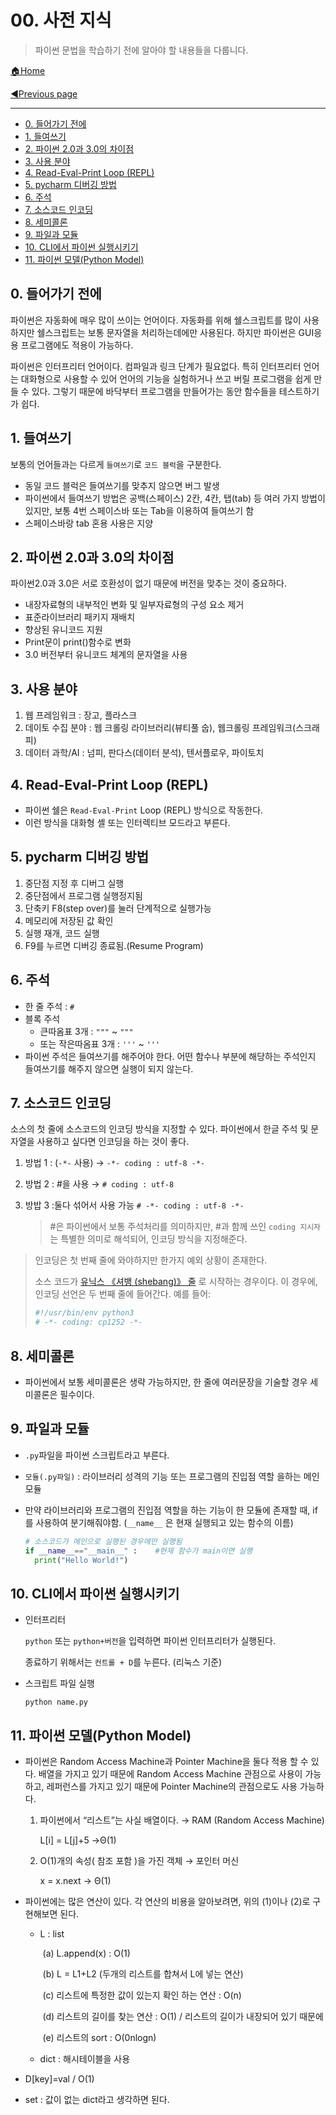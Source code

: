 # 00. 사전 지식

> 파이썬 문법을 학습하기 전에 알아야 할 내용들을 다룹니다.
>

[🏠Home](https://github.com/batboy118/Study_Note)

[◀Previous page ](./)

---

<!-- TOC -->

- [0. 들어가기 전에](#0-들어가기-전에)
- [1. 들여쓰기](#1-들여쓰기)
- [2. 파이썬 2.0과 3.0의 차이점](#2-파이썬-20과-30의-차이점)
- [3. 사용 분야](#3-사용-분야)
- [4. Read-Eval-Print Loop (REPL)](#4-read-eval-print-loop-repl)
- [5. pycharm 디버깅 방법](#5-pycharm-디버깅-방법)
- [6. 주석](#6-주석)
- [7. 소스코드 인코딩](#7-소스코드-인코딩)
- [8. 세미콜론](#8-세미콜론)
- [9. 파일과 모듈](#9-파일과-모듈)
- [10. CLI에서 파이썬 실행시키기](#10-cli에서-파이썬-실행시키기)
- [11. 파이썬 모델(Python Model)](#11-파이썬-모델python-model)

<!-- /TOC -->

## 0. 들어가기 전에

파이썬은 자동화에 매우 많이 쓰이는 언어이다. 자동화를 위해 쉘스크립트를 많이 사용하지만 쉘스크립트는 보통 문자열을 처리하는데에만 사용된다. 하지만 파이썬은 GUI응용 프로그램에도 적용이 가능하다.

파이썬은 인터프리터 언어이다. 컴파일과 링크 단계가 필요없다. 특히 인터프리터 언어는 대화형으로 사용할 수 있어 언어의 기능을 실험하거나 쓰고 버릴 프로그램을 쉽게 만들 수 있다. 그렇기 때문에 바닥부터 프로그램을 만들어가는 동안 함수들을 테스트하기가 쉽다.

## 1. 들여쓰기

보통의 언어들과는 다르게 `들여쓰기`로 `코드 블럭`을 구분한다.

- 동일 코드 블럭은 들여쓰기를 맞추지 않으면 버그 발생
- 파이썬에서 들여쓰기 방법은 공백(스페이스) 2칸, 4칸, 탭(tab) 등 여러 가지 방법이 있지만, 보통 4번 스페이스바 또는 Tab을 이용하여 들여쓰기 함
- 스페이스바랑 tab 혼용 사용은 지양

## 2. 파이썬 2.0과 3.0의 차이점

파이썬2.0과 3.0은 서로 호환성이 없기 때문에 버전을 맞추는 것이 중요하다.

- 내장자료형의 내부적인 변화 및 일부자료형의 구성 요소 제거
- 표준라이브러리 패키지 재배치
- 향상된 유니코드 지원
- Print문이 print()함수로 변화
- 3.0 버전부터 유니코드 체계의 문자열을 사용

## 3. 사용 분야

1. 웹 프레임워크 : 장고, 플라스크
2. 데이토 수집 분야 : 웹 크롤링 라이브러리(뷰티풀 숩), 웹크롤링 프레임워크(스크래피)
3. 데이터 과학/AI : 넘피, 판다스(데이터 분석), 텐서플로우, 파이토치

## 4. Read-Eval-Print Loop (REPL)

- 파이썬 쉘은 `Read-Eval-Print` Loop (REPL) 방식으로 작동한다.
- 이런 방식을 대화형 셸 또는 인터렉티브 모드라고 부른다.

## 5. pycharm 디버깅 방법

1. 중단점 지정 후 디버그 실행
2. 중단점에서 프로그램 실행정지됨
3. 단축키 F8(step over)를 눌러 단계적으로 실행가능
4. 메모리에 저장된 값 확인
5. 실행 재개, 코드 실행
6. F9를 누르면 디버깅 종료됨.(Resume Program)

## 6. 주석

- 한 줄 주석 : `#`
- 블록 주석
  - 큰따옴표 3개 :  `"""` ~ `"""`
  - 또는 작은따옴표 3개 :  `'''` ~ `'''`
- 파이썬 주석은 들여쓰기를 해주어야 한다. 어떤 함수나 부분에 해당하는 주석인지 들여쓰기를 해주지 않으면 실행이 되지 않는다.

## 7. 소스코드 인코딩

소스의 첫 줄에 소스코드의 인코딩 방식을 지정할 수 있다. 파이썬에서 한글 주석 및 문자열을 사용하고 싶다면 인코딩을 하는 것이 좋다.

1. 방법 1 : (`-*-` 사용)  →  `-*- coding : utf-8 -*-`

2. 방법 2 : #을 사용 → `# coding : utf-8`

3. 방밥 3 :둘다 섞어서 사용 가능 `# -*- coding : utf-8 -*-`

   > #은 파이썬에서 보통 주석처리를 의미하지만, #과 함께 쓰인 `coding 지시자`는 특별한 의미로 해석되어, 인코딩 방식을 지정해준다.

> 인코딩은 첫 번째 줄에 와야하지만 한가지 예외 상황이 존재한다.
>
> 소스 코드가 [유닉스 《셔뱅 (shebang)》 줄](https://docs.python.org/ko/3/tutorial/appendix.html#tut-scripts) 로 시작하는 경우이다. 이 경우에, 인코딩 선언은 두 번째 줄에 들어간다. 예를 들어:
>
> ```python
> #!/usr/bin/env python3
> # -*- coding: cp1252 -*-
> ```

## 8. 세미콜론

- 파이썬에서 보통 세미콜론은 생략 가능하지만, 한 줄에 여러문장을 기술할 경우 세미콜론은 필수이다.

## 9. 파일과 모듈

- `.py`파일을 파이썬 스크립트라고 부른다.

- `모듈(.py파일)` : 라이브러리 성격의 기능 또는 프로그램의 진입점 역할 을하는 메인 모듈

- 만약 라이브러리와 프로그램의 진입점 역할을 하는 기능이 한 모듈에 존재할 때, if를 사용하여 분기해줘야함.  (`__name__` 은 현재 실행되고 있는 함수의 이름)

  ```python
  # 소스코드가 메인으로 실행된 경우에만 실행됨
  if __name__=="__main__" :    #현재 함수가 main이면 실행
  	print("Hello World!")
  ```

## 10. CLI에서 파이썬 실행시키기

- 인터프리터

  `python` 또는 `python+버전`을 입력하면 파이썬 인터프리터가 실행된다.

  종료하기 위해서는 `컨트롤 + D`를 누른다. (리눅스 기준)

- 스크립트 파일 실행

  `python name.py`

## 11. 파이썬 모델(Python Model)

- 파이썬은 Random Access Machine과 Pointer Machine을 둘다 적용 할 수 있다. 배열을 가지고 있기 때문에  Random Access Machine 관점으로 사용이 가능하고, 레퍼런스를 가지고 있기 때문에 Pointer Machine의 관점으로도 사용 가능하다.

  1. 파이썬에서 “리스트”는 사실 배열이다. → RAM (Random Access Machine)

     L[i] = L[j]+5 →Θ(1)

  2. O(1)개의 속성( 참조 포함 )을 가진 객체 → 포인터 머신

     x = x.next → Θ(1)

- 파이썬에는 많은 연산이 있다. 각 연산의 비용을 알아보려면, 위의 (1)이나 (2)로 구현해보면 된다.

  - L : list

    ​	(a) L.append(x) : O(1)

    ​	(b) L = L1+L2 (두개의 리스트를 합쳐서 L에 넣는 연산)

    ​	(c) 리스트에 특정한 값이 있는지 확인 하는 연산 : O(n)

    ​	(d) 리스트의 길이를 찾는 연산 : O(1) / 리스트의 길이가 내장되어 있기 때문에

    ​	(e) 리스트의 sort : O(0nlogn)

  - dict : 해시테이블을 사용

- D[key]=val   / O(1)

- set : 값이 없는 dict라고 생각하면 된다.
